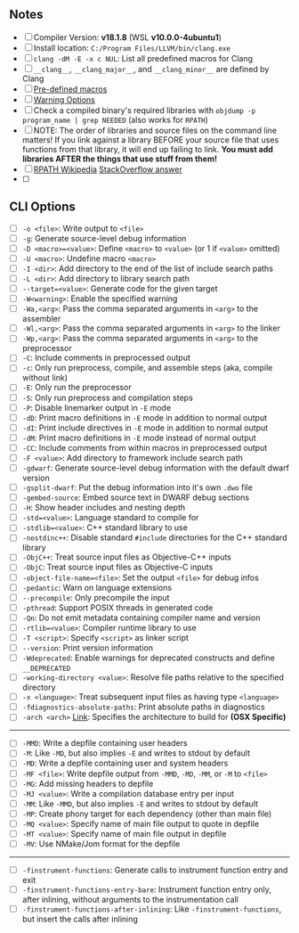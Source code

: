 ## Notes
- [ ] Compiler Version: **v18.1.8** (WSL **v10.0.0-4ubuntu1**)
- [ ] Install location: `C:/Program Files/LLVM/bin/clang.exe`
- [ ] `clang -dM -E -x c NUL`: List all predefined macros for Clang
- [ ] `__clang__`, `__clang_major__`, and `__clang_minor__` are defined by Clang
- [ ] [Pre-defined macros](https://sourceforge.net/p/predef/wiki/Compilers/) 
- [ ] [Warning Options](https://gcc.gnu.org/onlinedocs/gcc/Warning-Options.html)
- [ ] Check a compiled binary's required libraries with `objdump -p program_name | grep NEEDED` (also works for `RPATH`)
- [ ] NOTE: The order of libraries and source files on the command line matters! If you link against a library BEFORE your source file that uses functions from that library, it will end up failing to link. **You must add libraries AFTER the things that use stuff from them!**
- [ ] [RPATH Wikipedia](https://en.wikipedia.org/wiki/Rpath) [StackOverflow answer](https://stackoverflow.com/questions/39978762/linux-executable-cant-find-shared-library-in-same-folder)
- [ ] 
## CLI Options
- [ ] `-o <file>`: Write output to `<file>`
- [ ] `-g`: Generate source-level debug information
- [ ] `-D <macro>=<value>`: Define `<macro>` to `<value>` (or 1 if `<value>` omitted)
- [ ] `-U <macro>`: Undefine macro `<macro>`
- [ ] `-I <dir>`: Add directory to the end of the list of include search paths
- [ ] `-L <dir>`: Add directory to library search path
- [ ] `--target=<value>`: Generate code for the given target
- [ ] `-W<warning>`: Enable the specified warning
- [ ] `-Wa,<arg>`: Pass the comma separated arguments in `<arg>` to the assembler
- [ ] `-Wl,<arg>`: Pass the comma separated arguments in `<arg>` to the linker
- [ ] `-Wp,<arg>`: Pass the comma separated arguments in `<arg>` to the preprocessor
- [ ] `-C`: Include comments in preprocessed output
- [ ] `-c`: Only run preprocess, compile, and assemble steps (aka, compile without link)
- [ ] `-E`: Only run the preprocessor
- [ ] `-S`: Only run preprocess and compilation steps
- [ ] `-P`: Disable linemarker output in `-E` mode
- [ ] `-dD`: Print macro definitions in `-E` mode in addition to normal output
- [ ] `-dI`: Print include directives in `-E` mode in addition to normal output
- [ ] `-dM`: Print macro definitions in `-E` mode instead of normal output
- [ ] `-CC`: Include comments from within macros in preprocessed output
- [ ] `-F <value>`: Add directory to framework include search path
- [ ] `-gdwarf`: Generate source-level debug information with the default dwarf version
- [ ] `-gsplit-dwarf`: Put the debug information into it's own `.dwo` file
- [ ] `-gembed-source`: Embed source text in DWARF debug sections
- [ ] `-H`: Show header includes and nesting depth
- [ ] `-std=<value>`: Language standard to compile for
- [ ] `-stdlib=<value>`: C++ standard library to use
- [ ] `-nostdinc++`: Disable standard `#include` directories for the C++ standard library
- [ ] `-ObjC++`: Treat source input files as Objective-C++ inputs
- [ ] `-ObjC`: Treat source input files as Objective-C inputs
- [ ] `-object-file-name=<file>`: Set the output `<file>` for debug infos
- [ ] `-pedantic`: Warn on language extensions
- [ ] `--precompile`: Only precompile the input
- [ ] `-pthread`: Support POSIX threads in generated code
- [ ] `-Qn`: Do not emit metadata containing compiler name and version
- [ ] `-rtlib=<value>`: Compiler runtime library to use
- [ ] `-T <script>`: Specify `<script>` as linker script
- [ ] `--version`: Print version information
- [ ] `-Wdeprecated`: Enable warnings for deprecated constructs and define `__DEPRECATED`
- [ ] `-working-directory <value>`: Resolve file paths relative to the specified directory
- [ ] `-x <language>`: Treat subsequent input files as having type `<language>`
- [ ] `-fdiagnostics-absolute-paths`: Print absolute paths in diagnostics
- [ ] `-arch <arch>` [Link](https://man.archlinux.org/man/extra/clang/clang.1.en#arch): Specifies the architecture to build for **(OSX Specific)**
---
- [ ] `-MMD`: Write a depfile containing user headers
- [ ] `-M`: Like `-MD`, but also implies `-E` and writes to stdout by default
- [ ] `-MD`: Write a depfile containing user and system headers
- [ ] `-MF <file>`: Write depfile output from `-MMD`, `-MD`, `-MM`, or `-M` to `<file>`
- [ ] `-MG`: Add missing headers to depfile
- [ ] `-MJ <value>`: Write a compilation database entry per input
- [ ] `-MM`: Like `-MMD`, but also implies `-E` and writes to stdout by default
- [ ] `-MP`: Create phony target for each dependency (other than main file)
- [ ] `-MQ <value>`: Specify name of main file output to quote in depfile
- [ ] `-MT <value>`: Specify name of main file output in depfile
- [ ] `-MV`: Use NMake/Jom format for the depfile
---
- [ ] `-finstrument-functions`: Generate calls to instrument function entry and exit
- [ ] `-finstrument-functions-entry-bare`: Instrument function entry only, after inlining, without arguments to the instrumentation call
- [ ] `-finstrument-functions-after-inlining`: Like `-finstrument-functions`, but insert the calls after inlining